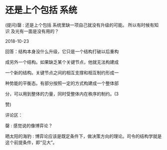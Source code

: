 # 还是上个包括 系统

(提问)罄 : 还是上个包括 系统里缺一项自己就没有升级的可能。 所以有时候有知识 及光有一面是没有用的？

2018-10-23

回答：结构本身没什么升级，它只是一个结构打破以后重构

成另外一个结构。如果缺乏某个关键节点，他就无法构建成

一个新的结构。关键节点之间的相互支撑和相互制约形成一

种势能的平衡态。有部分按照一定的方式构建成一个整体部

分，可以用到整体的力量，同时受整体内在秩序的制约。(3

赞)

评论区：

罄 : 感觉说的像博弈论？

晒太阳的海豹 : 博弈论应该是既定条件下，做决策方向的理论。司令的结构学就是这个前提条件，即“见大”。